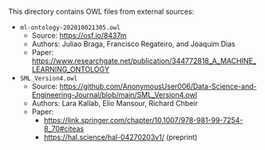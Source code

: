 This directory contains OWL files from external sources:

- `ml-ontology-202010021305.owl`
    - Source: https://osf.io/8437m
    - Authors: Juliao Braga, Francisco Regateiro, and Joaquim Dias
    - Paper: https://www.researchgate.net/publication/344772818_A_MACHINE_LEARNING_ONTOLOGY
- `SML_Version4.owl`
    - Source: https://github.com/AnonymousUser006/Data-Science-and-Engineering-Journal/blob/main/SML_Version4.owl
    - Authors: Lara Kallab, Elio Mansour, Richard Chbeir
    - Paper:
        - https://link.springer.com/chapter/10.1007/978-981-99-7254-8_70#citeas
        - https://hal.science/hal-04270203v1/ (preprint)
